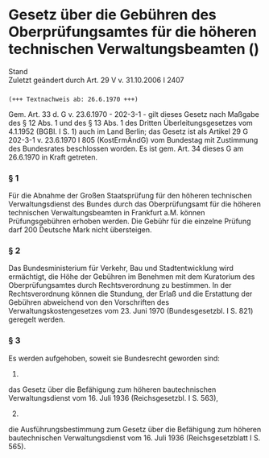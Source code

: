 Gesetz über die Gebühren des Oberprüfungsamtes für die höheren technischen Verwaltungsbeamten ()
================================================================================================

Stand  
Zuletzt geändert durch Art. 29 V v. 31.10.2006 I 2407

### 

```
(+++ Textnachweis ab: 26.6.1970 +++)
```

Gem. Art. 33 d. G v. 23.6.1970 - 202-3-1 - gilt dieses Gesetz nach Maßgabe des § 12 Abs. 1 und des § 13 Abs. 1 des Dritten Überleitungsgesetzes vom 4.1.1952 (BGBl. I S. 1) auch im Land Berlin; das Gesetz ist als Artikel 29 G 202-3-1 v. 23.6.1970 I 805 (KostErmÄndG) vom Bundestag mit Zustimmung des Bundesrates beschlossen worden. Es ist gem. Art. 34 dieses G am 26.6.1970 in Kraft getreten.

### § 1

Für die Abnahme der Großen Staatsprüfung für den höheren technischen Verwaltungsdienst des Bundes durch das Oberprüfungsamt für die höheren technischen Verwaltungsbeamten in Frankfurt a.M. können Prüfungsgebühren erhoben werden. Die Gebühr für die einzelne Prüfung darf 200 Deutsche Mark nicht übersteigen.

### § 2

Das Bundesministerium für Verkehr, Bau und Stadtentwicklung wird ermächtigt, die Höhe der Gebühren im Benehmen mit dem Kuratorium des Oberprüfungsamtes durch Rechtsverordnung zu bestimmen. In der Rechtsverordnung können die Stundung, der Erlaß und die Erstattung der Gebühren abweichend von den Vorschriften des Verwaltungskostengesetzes vom 23. Juni 1970 (Bundesgesetzbl. I S. 821) geregelt werden.

### § 3

Es werden aufgehoben, soweit sie Bundesrecht geworden sind:

1.  
das Gesetz über die Befähigung zum höheren bautechnischen Verwaltungsdienst vom 16. Juli 1936 (Reichsgesetzbl. I S. 563),

2.  
die Ausführungsbestimmung zum Gesetz über die Befähigung zum höheren bautechnischen Verwaltungsdienst vom 16. Juli 1936 (Reichsgesetzblatt I S. 565).

